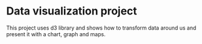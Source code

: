 # Data visualization project

This project uses d3 library and shows how to transform data around us and present it with a chart, graph and maps.